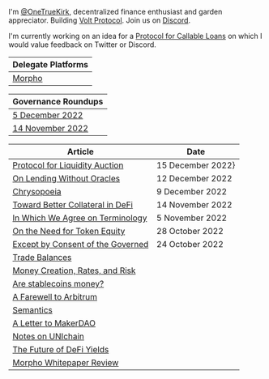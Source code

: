 I'm [@OneTrueKirk](https://twitter.com/OneTrueKirk), decentralized finance enthusiast and garden appreciator.
Building [Volt Protocol](https://www.voltprotocol.io).
Join us on [Discord](https://discord.com/invite/XK8VZyKU97).

I'm currently working on an idea for a [Protocol for Callable Loans](pcl.md) on which I would value feedback on Twitter or Discord.

| Delegate Platforms |
| ------------- |
| [Morpho](morpho_delegate.md) |

| Governance Roundups  |
| ------------- |
| [5 December 2022](govdec5.md)  |
| [14 November 2022](gov14nov.md)  |

| Article  | Date |
| ------------- | ------------- |
| [Protocol for Liquidity Auction](liquidityauction.md) | 15 December 2022}
| [On Lending Without Oracles](lending.md) | 12 December 2022 |
| [Chrysopoeia](chrysopoeia.md) | 9 December 2022 |
| [Toward Better Collateral in DeFi](collateral.md) | 14 November 2022 |
| [In Which We Agree on Terminology](definitions.md) | 5 November 2022 |
| [On the Need for Token Equity](chrysalis.md) | 28 October 2022 |
| [Except by Consent of the Governed](consent.md) | 24 October 2022 |
| [Trade Balances](trade.md) | |
| [Money Creation, Rates, and Risk](yield.md) | |
| [Are stablecoins money?](stablecoin.md) | |
| [A Farewell to Arbitrum](arbitrum.md) | |
| [Semantics](semantics.md) | |
| [A Letter to MakerDAO](lettertomaker.md) | |
| [Notes on UNIchain](unichain.md) | |
| [The Future of DeFi Yields](defidirection.md) | |
| [Morpho Whitepaper Review](morpho.md) | |